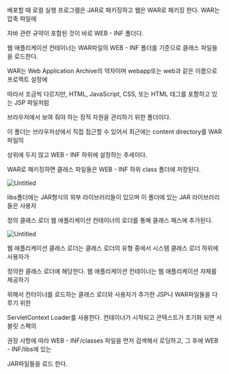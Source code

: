 배포할 때 로컬 실행 프로그램은 JAR로 패키징하고 웹은 WAR로 패키징 한다. WAR는 압축 파일에 

자바 관련 규약이 포함된 것이 바로 WEB - INF 폴더다.

웹 애플리케이션 컨테이너는 WAR파일의 WEB - INF 폴더를 기준으로 클래스 파일들을 로드한다.

WAR는 Web Application Archive의 약자이며 webapp또는 web과 같은 이름으로 프로젝트 설정에 

따라서 조금씩 다르지만, HTML, JavaScript, CSS, 또는 HTML 태그를 포함하고 있는 JSP 파일처럼 

브라우저에서 보여 줘야 하는 정적 자원을 관리하기 위한 폴더이다. 

이 폴더는 브라우저상에서 직접 접근할 수 있어서 최근에는  content directory를 WAR 파일의

상위에 두지 않고 WEB - INF 하위에 설정하는 추세이다.

WAR로 패키징하면 클래스 파일들은 WEB - INF 하위 class 폴더에 저장된다.

![Untitled](https://prod-files-secure.s3.us-west-2.amazonaws.com/ea204791-94b0-4594-95e9-37705edf8245/65535d4f-4f25-4605-a108-7afa09777f42/Untitled.png)

libs폴더에는 JAR형식의 외부 라이브러리들이 있으며 이 폴더에 있는 JAR 라이브러리들은 사용자 

정의 클래스 로더 웹 애플리케이션 컨테이너의 로더를 통해 클래스 패스에 추가된다.

![Untitled](https://prod-files-secure.s3.us-west-2.amazonaws.com/ea204791-94b0-4594-95e9-37705edf8245/ed691b04-8319-4ab5-b891-9deb3474551f/Untitled.png)

웹 애플리케이션 클래스 로더는 클래스 로더의 유형 중에서 시스템 클래스 로더 하위에 사용자가 

정의한 클래스 로더에 해당한다. 웹 애플리케이션 컨테이너는 웹 애플리케이션 자체를 제공하기 

위해서 컨터이너를 로드하는 클래스 로더와 사용자가 추가한 JSP나 WAR파일들을 다루기 위한

ServletContext Loader를 사용한다. 컨테이너가 시작되고 콘텍스트가 초기화 되면 서블릿 스펙의 

권장 사항에 따라 WEB - INF/classes 파일을 먼저 검색해서 로딩하고, 그 후에 WEB - INF/libs에 있는 

JAR파일들을 로드 한다.